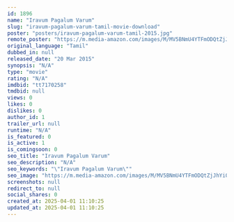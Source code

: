 ```yaml
---
id: 1896
name: "Iravum Pagalum Varum"
slug: "iravum-pagalum-varum-tamil-movie-download"
poster: "posters/iravum-pagalum-varum-tamil-2015.jpg"
remote_poster: "https://m.media-amazon.com/images/M/MV5BNmU4YTFmODQtZjJhYi00ODg2LWJjNWEtOGEzY2M0YmE5NDdiXkEyXkFqcGdeQXVyNzg2NzY3ODU@._V1_SX300.jpg"
original_language: "Tamil"
dubbed_in: null
released_date: "20 Mar 2015"
synopsis: "N/A"
type: "movie"
rating: "N/A"
imdbid: "tt7170258"
tmdbid: null
views: 0
likes: 0
dislikes: 0
author_id: 1
trailer_url: null
runtime: "N/A"
is_featured: 0
is_active: 1
is_comingsoon: 0
seo_title: "Iravum Pagalum Varum"
seo_description: "N/A"
seo_keywords: "\"Iravum Pagalum Varum\""
seo_image: "https://m.media-amazon.com/images/M/MV5BNmU4YTFmODQtZjJhYi00ODg2LWJjNWEtOGEzY2M0YmE5NDdiXkEyXkFqcGdeQXVyNzg2NzY3ODU@._V1_SX300.jpg"
screenshots: null
redirect_to: null
social_shares: 0
created_at: 2025-04-01 11:10:25
updated_at: 2025-04-01 11:10:25
---
```


